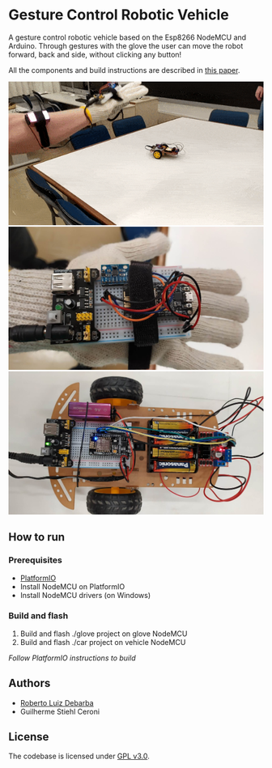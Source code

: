 # Gesture Control Robotic Vehicle

A gesture control robotic vehicle based on the Esp8266 NodeMCU and Arduino.
Through gestures with the glove the user can move the robot forward, back and side, without clicking any button!

All the components and build instructions are described in [this paper](https://github.com/RobertoDebarba/gesture-control-robot/blob/master/docs/paper.pdf).

<img src="https://github.com/RobertoDebarba/gesture-control-robot/blob/master/docs/presentation.gif">
<img src="https://github.com/RobertoDebarba/gesture-control-robot/blob/master/docs/glove.jpg" width="600" height="auto">
<img src="https://github.com/RobertoDebarba/gesture-control-robot/blob/master/docs/vehicle.jpg" width="600" height="auto">

## How to run

### Prerequisites

* [PlatformIO](https://platformio.org/)
* Install NodeMCU on PlatformIO
* Install NodeMCU drivers (on Windows)

### Build and flash

1. Build and flash ./glove project on glove NodeMCU
1. Build and flash ./car project on vehicle NodeMCU

*Follow PlatformIO instructions to build*

## Authors

* [Roberto Luiz Debarba](https://github.com/RobertoDebarba)
* Guilherme Stiehl Ceroni

## License

The codebase is licensed under [GPL v3.0](http://www.gnu.org/licenses/gpl-3.0.html).
